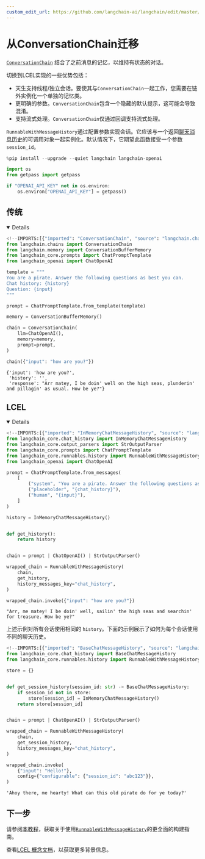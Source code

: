 ```yaml
---
custom_edit_url: https://github.com/langchain-ai/langchain/edit/master/docs/docs/versions/migrating_chains/conversation_chain.ipynb
---
```

# 从ConversationChain迁移

[`ConversationChain`](https://python.langchain.com/api_reference/langchain/chains/langchain.chains.conversation.base.ConversationChain.html) 结合了之前消息的记忆，以维持有状态的对话。

切换到LCEL实现的一些优势包括：

- 天生支持线程/独立会话。要使其与`ConversationChain`一起工作，您需要在链外实例化一个单独的记忆类。
- 更明确的参数。`ConversationChain`包含一个隐藏的默认提示，这可能会导致混淆。
- 支持流式处理。`ConversationChain`仅通过回调支持流式处理。

`RunnableWithMessageHistory`通过配置参数实现会话。它应该与一个返回[聊天消息历史](https://python.langchain.com/api_reference/core/chat_history/langchain_core.chat_history.BaseChatMessageHistory.html)的可调用对象一起实例化。默认情况下，它期望此函数接受一个参数`session_id`。


```python
%pip install --upgrade --quiet langchain langchain-openai
```


```python
import os
from getpass import getpass

if "OPENAI_API_KEY" not in os.environ:
    os.environ["OPENAI_API_KEY"] = getpass()
```

## 传统

<details open>


```python
<!--IMPORTS:[{"imported": "ConversationChain", "source": "langchain.chains", "docs": "https://python.langchain.com/api_reference/langchain/chains/langchain.chains.conversation.base.ConversationChain.html", "title": "Migrating from ConversationalChain"}, {"imported": "ConversationBufferMemory", "source": "langchain.memory", "docs": "https://python.langchain.com/api_reference/langchain/memory/langchain.memory.buffer.ConversationBufferMemory.html", "title": "Migrating from ConversationalChain"}, {"imported": "ChatPromptTemplate", "source": "langchain_core.prompts", "docs": "https://python.langchain.com/api_reference/core/prompts/langchain_core.prompts.chat.ChatPromptTemplate.html", "title": "Migrating from ConversationalChain"}, {"imported": "ChatOpenAI", "source": "langchain_openai", "docs": "https://python.langchain.com/api_reference/openai/chat_models/langchain_openai.chat_models.base.ChatOpenAI.html", "title": "Migrating from ConversationalChain"}]-->
from langchain.chains import ConversationChain
from langchain.memory import ConversationBufferMemory
from langchain_core.prompts import ChatPromptTemplate
from langchain_openai import ChatOpenAI

template = """
You are a pirate. Answer the following questions as best you can.
Chat history: {history}
Question: {input}
"""

prompt = ChatPromptTemplate.from_template(template)

memory = ConversationBufferMemory()

chain = ConversationChain(
    llm=ChatOpenAI(),
    memory=memory,
    prompt=prompt,
)

chain({"input": "how are you?"})
```



```output
{'input': 'how are you?',
 'history': '',
 'response': "Arr matey, I be doin' well on the high seas, plunderin' and pillagin' as usual. How be ye?"}
```


</details>

## LCEL

<details open>


```python
<!--IMPORTS:[{"imported": "InMemoryChatMessageHistory", "source": "langchain_core.chat_history", "docs": "https://python.langchain.com/api_reference/core/chat_history/langchain_core.chat_history.InMemoryChatMessageHistory.html", "title": "Migrating from ConversationalChain"}, {"imported": "StrOutputParser", "source": "langchain_core.output_parsers", "docs": "https://python.langchain.com/api_reference/core/output_parsers/langchain_core.output_parsers.string.StrOutputParser.html", "title": "Migrating from ConversationalChain"}, {"imported": "ChatPromptTemplate", "source": "langchain_core.prompts", "docs": "https://python.langchain.com/api_reference/core/prompts/langchain_core.prompts.chat.ChatPromptTemplate.html", "title": "Migrating from ConversationalChain"}, {"imported": "RunnableWithMessageHistory", "source": "langchain_core.runnables.history", "docs": "https://python.langchain.com/api_reference/core/runnables/langchain_core.runnables.history.RunnableWithMessageHistory.html", "title": "Migrating from ConversationalChain"}, {"imported": "ChatOpenAI", "source": "langchain_openai", "docs": "https://python.langchain.com/api_reference/openai/chat_models/langchain_openai.chat_models.base.ChatOpenAI.html", "title": "Migrating from ConversationalChain"}]-->
from langchain_core.chat_history import InMemoryChatMessageHistory
from langchain_core.output_parsers import StrOutputParser
from langchain_core.prompts import ChatPromptTemplate
from langchain_core.runnables.history import RunnableWithMessageHistory
from langchain_openai import ChatOpenAI

prompt = ChatPromptTemplate.from_messages(
    [
        ("system", "You are a pirate. Answer the following questions as best you can."),
        ("placeholder", "{chat_history}"),
        ("human", "{input}"),
    ]
)

history = InMemoryChatMessageHistory()


def get_history():
    return history


chain = prompt | ChatOpenAI() | StrOutputParser()

wrapped_chain = RunnableWithMessageHistory(
    chain,
    get_history,
    history_messages_key="chat_history",
)

wrapped_chain.invoke({"input": "how are you?"})
```



```output
"Arr, me matey! I be doin' well, sailin' the high seas and searchin' for treasure. How be ye?"
```


上述示例对所有会话使用相同的 `history`。下面的示例展示了如何为每个会话使用不同的聊天历史。


```python
<!--IMPORTS:[{"imported": "BaseChatMessageHistory", "source": "langchain_core.chat_history", "docs": "https://python.langchain.com/api_reference/core/chat_history/langchain_core.chat_history.BaseChatMessageHistory.html", "title": "Migrating from ConversationalChain"}, {"imported": "RunnableWithMessageHistory", "source": "langchain_core.runnables.history", "docs": "https://python.langchain.com/api_reference/core/runnables/langchain_core.runnables.history.RunnableWithMessageHistory.html", "title": "Migrating from ConversationalChain"}]-->
from langchain_core.chat_history import BaseChatMessageHistory
from langchain_core.runnables.history import RunnableWithMessageHistory

store = {}


def get_session_history(session_id: str) -> BaseChatMessageHistory:
    if session_id not in store:
        store[session_id] = InMemoryChatMessageHistory()
    return store[session_id]


chain = prompt | ChatOpenAI() | StrOutputParser()

wrapped_chain = RunnableWithMessageHistory(
    chain,
    get_session_history,
    history_messages_key="chat_history",
)

wrapped_chain.invoke(
    {"input": "Hello!"},
    config={"configurable": {"session_id": "abc123"}},
)
```



```output
'Ahoy there, me hearty! What can this old pirate do for ye today?'
```


</details>

## 下一步

请参阅[本教程](/docs/tutorials/chatbot)，获取关于使用[`RunnableWithMessageHistory`](https://python.langchain.com/api_reference/core/runnables/langchain_core.runnables.history.RunnableWithMessageHistory.html)的更全面的构建指南。

查看[LCEL 概念文档](/docs/concepts/#langchain-expression-language-lcel)，以获取更多背景信息。
